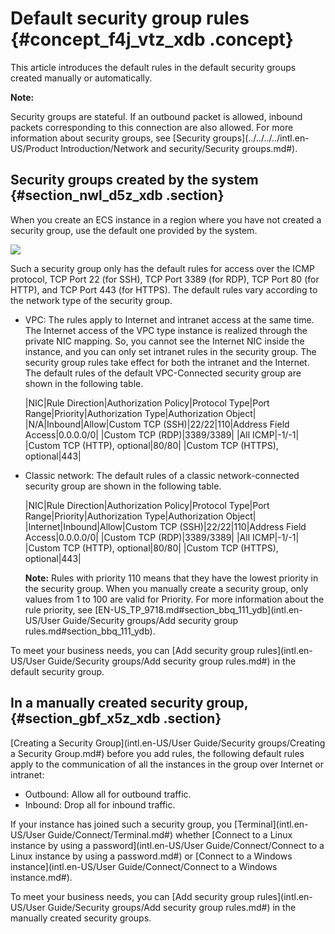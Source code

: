 # Default security group rules {#concept_f4j_vtz_xdb .concept}

This article introduces the default rules in the default security groups created manually or automatically.

**Note:** 

Security groups are stateful. If an outbound packet is allowed, inbound packets corresponding to this connection are also allowed. For more information about security groups, see [Security groups](../../../../intl.en-US/Product Introduction/Network and security/Security groups.md#).

## Security groups created by the system {#section_nwl_d5z_xdb .section}

When you create an ECS instance in a region where you have not created a security group, use the default one provided by the system.

![](images/4656_en-US.png)

Such a security group only has the default rules for access over the ICMP protocol, TCP Port 22 \(for SSH\), TCP Port 3389 \(for RDP\), TCP Port 80 \(for HTTP\), and TCP Port 443 \(for HTTPS\). The default rules vary according to the network type of the security group.

-   VPC: The rules apply to Internet and intranet access at the same time. The Internet access of the VPC type instance is realized through the private NIC mapping. So, you cannot see the Internet NIC inside the instance, and you can only set intranet rules in the security group. The security group rules take effect for both the intranet and the Internet. The default rules of the default VPC-Connected security group are shown in the following table.

    |NIC|Rule Direction|Authorization Policy|Protocol Type|Port Range|Priority|Authorization Type|Authorization Object|
    |N/A|Inbound|Allow|Custom TCP \(SSH\)|22/22|110|Address Field Access|0.0.0.0/0|
    |Custom TCP \(RDP\)|3389/3389|
    |All ICMP|-1/-1|
    |Custom TCP \(HTTP\), optional|80/80|
    |Custom TCP \(HTTPS\), optional|443|

-   Classic network: The default rules of a classic network-connected security group are shown in the following table.

    |NIC|Rule Direction|Authorization Policy|Protocol Type|Port Range|Priority|Authorization Type|Authorization Object|
    |Internet|Inbound|Allow|Custom TCP \(SSH\)|22/22|110|Address Field Access|0.0.0.0/0|
    |Custom TCP \(RDP\)|3389/3389|
    |All ICMP|-1/-1|
    |Custom TCP \(HTTP\), optional|80/80|
    |Custom TCP \(HTTPS\), optional|443|

    **Note:** Rules with priority 110 means that they have the lowest priority in the security group. When you manually create a security group, only values from 1 to 100 are valid for Priority. For more information about the rule priority, see [EN-US\_TP\_9718.md\#section\_bbq\_111\_ydb](intl.en-US/User Guide/Security groups/Add security group rules.md#section_bbq_111_ydb).


To meet your business needs, you can [Add security group rules](intl.en-US/User Guide/Security groups/Add security group rules.md#) in the default security group.

## In a manually created security group, {#section_gbf_x5z_xdb .section}

[Creating a Security Group](intl.en-US/User Guide/Security groups/Creating a Security Group.md#) before you add rules, the following default rules apply to the communication of all the instances in the group over Internet or intranet:

-   Outbound: Allow all for outbound traffic.
-   Inbound: Drop all for inbound traffic.

If your instance has joined such a security group, you [Terminal](intl.en-US/User Guide/Connect/Terminal.md#) whether [Connect to a Linux instance by using a password](intl.en-US/User Guide/Connect/Connect to a Linux instance by using a password.md#) or [Connect to a Windows instance](intl.en-US/User Guide/Connect/Connect to a Windows instance.md#).

To meet your business needs, you can [Add security group rules](intl.en-US/User Guide/Security groups/Add security group rules.md#) in the manually created security groups.

